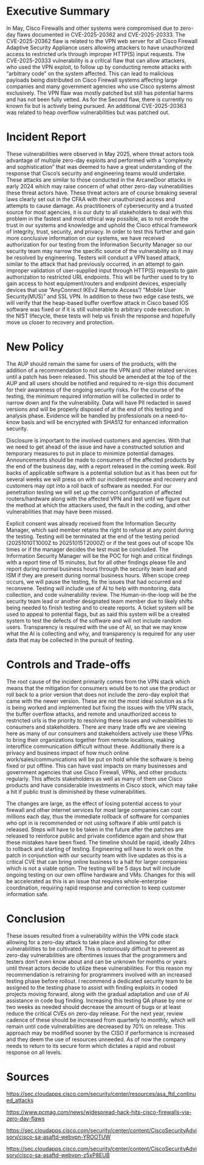 # Executive Summary
In May, Cisco Firewalls and other systems were compromised due to zero-day flaws documented in CVE-2025-20362 and CVE-2025-20333. The CVE-2025-20362 flaw is related to the VPN web server for all Cisco Firewall Adaptive Security Appliance users allowing attackers to have unauthorized access to restricted urls through improper HTTP(S) input requests. The CVE-2025-20333 vulnerability is a critical flaw that can allow attackers, who used the VPN exploit, to follow up by conducting remote attacks with “arbitrary code” on the system affected. This can lead to malicious payloads being distributed on Cisco Firewall systems affecting large companies and many government agencies who use Cisco systems almost exclusively. The VPN flaw was mostly patched but still has potential harms and has not been fully vetted. As for the Second flaw, there is currently no known fix but is actively being pursued. An additional CVE-2025-20363 was related to heap overflow vulnerabilities but was patched out.


# Incident Report

These vulnerabilities were observed in May 2025, where threat actors took advantage of multiple zero-day exploits and performed with a “complexity and sophistication” that was deemed to have a great understanding of the response that Cisco’s security and engineering teams would undertake. These attacks are similar to those conducted in the ArcaneDoor attacks in early 2024 which may raise concern of what other zero-day vulnerabilities these threat actors have. These threat actors are of course breaking several laws clearly set out in the CFAA with their unauthorized access and attempts to cause damage. As practitioners of cybersecurity and a trusted source for most agencies, it is our duty to all stakeholders to deal with this problem in the fastest and most ethical way possible, as to not erode the trust in our systems and knowledge and uphold the Cisco ethical framework of integrity, trust, security, and privacy. In order to test this further and gain more conclusive information on our systems, we have received authorization for our testing from the Information Security Manager so our security team may narrow the specific source of the vulnerability so it may be resolved by engineering. Testers will conduct a VPN based attack, similar to the attack that had previously occurred, in an attempt to gain improper validation of user-supplied input through HTTP(S) requests to gain authorization to restricted URL endpoints. This will be further used to try to gain access to host equipment/routers and endpoint devices, especially devices that use “AnyConnect IKEv2 Remote Access”/ "Mobile User Security(MUS)” and SSL VPN. In addition to these two edge case tests, we will verify that the heap-based buffer overflow attack in Cisco based IOS software was fixed or if it is still vulnerable to arbitrary code execution. In the NIST lifecycle, these tests will help us finish the response and hopefully move us closer to recovery and protection. 

# New Policy

The AUP should remain the same for users of the products, with the addition of a recommendation to not use the VPN and other related services until a patch has been released. This should be amended at the top of the AUP and all users should be notified and required to re-sign this document for their awareness of the ongoing security risks. For the course of the testing, the minimum required information will be collected in order to narrow down and fix the vulnerability. Data will have PII redacted in saved versions and will be properly disposed of at the end of this testing and analysis phase. Evidence will be handled by professionals on a need-to-know basis and will be encrypted with SHA512 for enhanced information security. 

Disclosure is important to the involved customers and agencies. With that we need to get ahead of the issue and have a constructed solution and temporary measures to put in place to minimize potential damages. Announcements should be made to consumers of the affected products by the end of the business day, with a report released in the coming week. Roll backs of applicable software is a potential solution but as it has been out for several weeks we will press on with our incident response and recovery and customers may opt into a roll back of software as needed. For our penetration testing we will set up the correct configuration of affected routers/hardware along with the affected VPN and test until we figure out the method at which the attackers used, the fault in the coding, and other vulnerabilities that may have been missed. 

Explicit consent was already received from the Information Security Manager, which said member retains the right to refuse at any point during the testing. Testing will be terminated at the end of the testing period (20251010T1000Z to 20251015T2000Z) or if the test goes out of scope 10x times or if the manager decides the test must be concluded. The Information Security Manager will be the POC for high and critical findings with a report time of 15 minutes, but for all other findings please file and report during normal business hours through the security team lead and ISM if they are present during normal business hours. When scope creep occurs, we will pause the testing, fix the issues that had occurred and reconvene. Testing will include use of AI to help with monitoring, data collection, and code vulnerability review. The Human-in-the-loop will be the security team lead or another designated team member due to likely shifts being needed to finish testing and to create reports. A ticket system will be used to appeal to potential flags, but as said this system will be a created system to test the defects of the software and will not include random users. Transparency is required with the use of AI, so that we may know what the AI is collecting and why, and transparency is required for any user data that may be collected in the pursuit of testing. 

# Controls and Trade-offs

The root cause of the incident primarily comes from the VPN stack which means that the mitigation for consumers would be to not use the product or roll back to a prior version that does not include the zero-day exploit that came with the newer version. These are not the most ideal solution as a fix is being worked and implemented but fixing the issues with the VPN stack, the buffer overflow attacks, and remote and unauthorized access to restricted urls is the priority to resolving these issues and vulnerabilities to consumers and stakeholders. There are many trade offs we are viewing here as many of our consumers and stakeholders actively use these VPNs to bring their organizations together from remote locations, making interoffice communication difficult without these. Additionally there is a privacy and business impact of how much online work/sales/communications will be put on hold while the software is being fixed or put offline. This can have vast impacts on many businesses and government agencies that use Cisco Firewall, VPNs, and other products regularly. This affects stakeholders as well as many of them use Cisco products and have considerable investments in Cisco stock, which may take a hit if public trust is diminished by these vulnerabilities. 

The changes are large, as the effect of losing potential access to your firewall and other internet services for most large companies can cost millions each day, thus the immediate rollback of software for companies who opt in is recommended or not using software if able until patch is released. Steps will have to be taken in the future after the patches are released to reinforce public and private confidence again and show that these mistakes have been fixed. The timeline should be rapid, ideally 24hrs to rollback and starting of testing. Engineering will have to work on the patch in conjunction with our security team with live updates as this is a critical CVE that can bring online business to a halt for larger companies which is not a viable option. The testing will be 5 days but will include ongoing testing on our own offline hardware and VMs. Changes for this will be accelerated as this is an issue that requires whole-enterprise coordination, requiring rapid response and correction to keep customer information safe. 

# Conclusion 

These issues resulted from a vulnerability within the VPN code stack allowing for a zero-day attack to take place and allowing for other vulnerabilities to be cultivated. This is notoriously difficult to prevent as zero-day vulnerabilities are oftentimes issues that the programmers and testers don’t even know about and can be unknown for months or years until threat actors decide to utilize these vulnerabilities. For this reason my recommendation is retraining for programmers involved with an increased testing phase before rollout. I recommend a dedicated security team to be assigned to the testing phase to assist with finding exploits in coded projects moving forward, along with the gradual adaptation and use of AI assistance in code bug finding. Increasing this testing QA phase by one or two weeks as needed should decrease the amount of bugs or at least reduce the critical CVEs on zero-day release. For the next year, review cadence of these should be increased from quarterly to monthly, which will remain until code vulnerabilities are decreased by 70% on release. This approach may be modified sooner by the CISO if performance is increased and they deem the use of resources unneeded. As of now the company needs to return to its secure form which dictates a rapid and robust response on all levels. 

# Sources

https://sec.cloudapps.cisco.com/security/center/resources/asa_ftd_continued_attacks

https://www.pcmag.com/news/widespread-hack-hits-cisco-firewalls-via-zero-day-flaws

https://sec.cloudapps.cisco.com/security/center/content/CiscoSecurityAdvisory/cisco-sa-asaftd-webvpn-YROOTUW

https://sec.cloudapps.cisco.com/security/center/content/CiscoSecurityAdvisory/cisco-sa-asaftd-webvpn-z5xP8EUB

